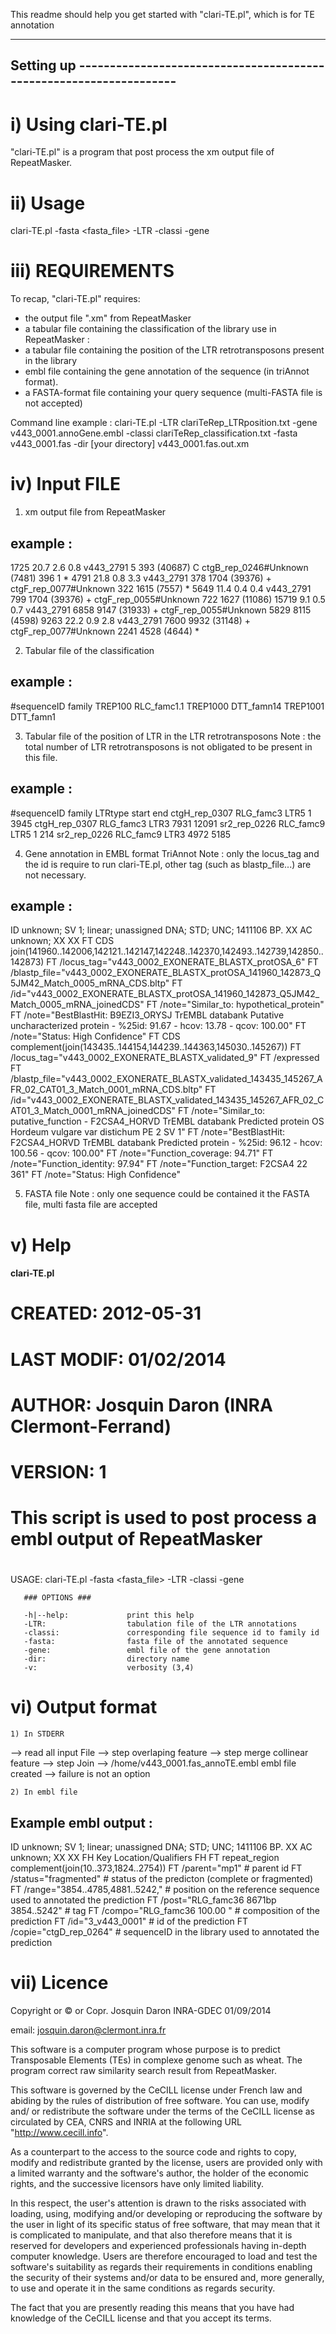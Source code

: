 This readme should help you get started with "clari-TE.pl", which is for 
TE annotation

--------------------------------------------------------------------------------
Setting up -------------------------------------------------------------------
--------------------------------------------------------------------------------

i) Using clari-TE.pl
====================

"clari-TE.pl" is a program that post process the xm output file of RepeatMasker.


ii) Usage
=========

clari-TE.pl -fasta <fasta_file> -LTR <position of LTR> -classi <classification> -gene <embl> <xm file>


iii) REQUIREMENTS
=================

To recap, "clari-TE.pl" requires:

  - the output file ".xm" from RepeatMasker
  - a tabular file containing the classification of the library use in RepeatMasker :
  - a tabular file containing the position of the LTR retrotransposons present in the library
  - embl file containing the gene annotation of the sequence (in triAnnot format).
  - a FASTA-format file containing your query sequence (multi-FASTA file is not accepted)
  
Command line example :
clari-TE.pl -LTR clariTeRep_LTRposition.txt -gene v443_0001.annoGene.embl -classi clariTeRep_classification.txt -fasta v443_0001.fas -dir [your directory] v443_0001.fas.out.xm


iv) Input FILE
==============

1) xm output file from RepeatMasker

example :
---------
1725 20.7  2.6  0.8 v443_2791 5 393 (40687) C ctgB_rep_0246#Unknown (7481) 396 1 *
4791 21.8  0.8  3.3 v443_2791 378 1704 (39376) + ctgF_rep_0077#Unknown 322 1615 (7557) *
5649 11.4  0.4  0.4 v443_2791 799 1704 (39376) + ctgF_rep_0055#Unknown 722 1627 (11086) 
15719  9.1  0.5  0.7 v443_2791 6858 9147 (31933) + ctgF_rep_0055#Unknown 5829 8115 (4598) 
9263 22.2  0.9  2.8 v443_2791 7600 9932 (31148) + ctgF_rep_0077#Unknown 2241 4528 (4644) *

2) Tabular file of the classification 

example :
---------
#sequenceID	family
TREP100	RLC_famc1.1
TREP1000	DTT_famn14
TREP1001	DTT_famn1

3) Tabular file of the position of LTR in the LTR retrotransposons 
Note : the total number of LTR retrotransposons is not obligated to be present in this file.

example :
---------
#sequenceID	family	LTRtype	start	end
ctgH_rep_0307	RLG_famc3	LTR5	1	3945
ctgH_rep_0307	RLG_famc3	LTR3	7931	12091
sr2_rep_0226	RLC_famc9	LTR5	1	214
sr2_rep_0226	RLC_famc9	LTR3	4972	5185

4) Gene annotation in EMBL format TriAnnot
Note : only the locus_tag and the id is require to run clari-TE.pl, other tag (such as blastp_file...) are not necessary.

example :
---------
ID   unknown; SV 1; linear; unassigned DNA; STD; UNC; 1411106 BP.
XX
AC   unknown;
XX
XX
FT   CDS             join(141960..142006,142121..142147,142248..142370,142493..142739,142850..142873)
FT                   /locus_tag="v443_0002_EXONERATE_BLASTX_protOSA_6"
FT                   /blastp_file="v443_0002_EXONERATE_BLASTX_protOSA_141960_142873_Q5JM42_Match_0005_mRNA_CDS.bltp"
FT                   /id="v443_0002_EXONERATE_BLASTX_protOSA_141960_142873_Q5JM42_Match_0005_mRNA_joinedCDS"
FT                   /note="Similar_to: hypothetical_protein"
FT                   /note="BestBlastHit: B9EZI3_ORYSJ TrEMBL databank Putative uncharacterized protein - %25id: 91.67 - hcov: 13.78 - qcov: 100.00"
FT                   /note="Status: High Confidence"
FT   CDS             complement(join(143435..144154,144239..144363,145030..145267))
FT                   /locus_tag="v443_0002_EXONERATE_BLASTX_validated_9"
FT                   /expressed
FT                   /blastp_file="v443_0002_EXONERATE_BLASTX_validated_143435_145267_AFR_02_CAT01_3_Match_0001_mRNA_CDS.bltp"
FT                   /id="v443_0002_EXONERATE_BLASTX_validated_143435_145267_AFR_02_CAT01_3_Match_0001_mRNA_joinedCDS"
FT                   /note="Similar_to: putative_function - F2CSA4_HORVD TrEMBL databank Predicted protein OS Hordeum vulgare var distichum PE 2 SV 1"
FT                   /note="BestBlastHit: F2CSA4_HORVD TrEMBL databank Predicted protein - %25id: 96.12 - hcov: 100.56 - qcov: 100.00"
FT                   /note="Function_coverage: 94.71"
FT                   /note="Function_identity: 97.94"
FT                   /note="Function_target: F2CSA4 22 361"
FT                   /note="Status: High Confidence"


5) FASTA file
Note : only one sequence could be contained it the FASTA file, multi fasta file are accepted

v) Help
=======

#### clari-TE.pl ####
#
# CREATED:    2012-05-31
# LAST MODIF: 01/02/2014
# AUTHOR:     Josquin Daron (INRA Clermont-Ferrand)
# VERSION:    1
#
# This script is used to post process a embl output of RepeatMasker
# 

USAGE:
       clari-TE.pl -fasta <fasta_file> -LTR <position of LTR> -classi <classification> -gene <embl> <xm file>

       ### OPTIONS ###

       -h|--help:             print this help
       -LTR:                  tabulation file of the LTR annotations
       -classi:               corresponding file sequence id to family id
       -fasta:                fasta file of the annotated sequence
       -gene:                 embl file of the gene annotation
       -dir:                  directory name
       -v:                    verbosity (3,4)
       

vi) Output format
=================

	1) In STDERR

--> read all input File
--> step overlaping feature
--> step merge collinear feature
--> step Join
--> /home/v443_0001.fas_annoTE.embl embl file created
--> failure is not an option

	2) In embl file

Example embl output :
---------------------
ID   unknown; SV 1; linear; unassigned DNA; STD; UNC; 1411106 BP.
XX
AC   unknown;
XX
XX
FH   Key             Location/Qualifiers
FH
FT   repeat_region   complement(join(10..373,1824..2754))
FT                   /parent="mp1" # parent id 
FT                   /status="fragmented" # status of the predicton (complete or fragmented)
FT                   /range="3854..4785,4881..5242," # position on the reference sequence used to annotated the prediction
FT                   /post="RLG_famc36 8671bp 3854..5242" # tag
FT                   /compo="RLG_famc36 100.00 " # composition of the prediction
FT                   /id="3_v443_0001" # id of the prediction 
FT                   /copie="ctgD_rep_0264" # sequenceID in the library used to annotated the prediction

vii) Licence
============

Copyright or © or Copr. Josquin Daron INRA-GDEC 01/09/2014
 
email: josquin.daron@clermont.inra.fr

This software is a computer program whose purpose is to predict Transposable 
Elements (TEs) in complexe genome such as wheat. The program correct raw similarity
search result from RepeatMasker.

This software is governed by the CeCILL license under French law and
abiding by the rules of distribution of free software.  You can  use, 
modify and/ or redistribute the software under the terms of the CeCILL
license as circulated by CEA, CNRS and INRIA at the following URL
"http://www.cecill.info". 
 
As a counterpart to the access to the source code and  rights to copy,
modify and redistribute granted by the license, users are provided only
with a limited warranty  and the software's author,  the holder of the
economic rights,  and the successive licensors  have only  limited
liability. 

In this respect, the user's attention is drawn to the risks associated
with loading,  using,  modifying and/or developing or reproducing the
software by the user in light of its specific status of free software,
that may mean  that it is complicated to manipulate,  and  that  also
therefore means  that it is reserved for developers  and  experienced
professionals having in-depth computer knowledge. Users are therefore
encouraged to load and test the software's suitability as regards their
requirements in conditions enabling the security of their systems and/or 
data to be ensured and,  more generally, to use and operate it in the 
same conditions as regards security. 

The fact that you are presently reading this means that you have had
knowledge of the CeCILL license and that you accept its terms.



